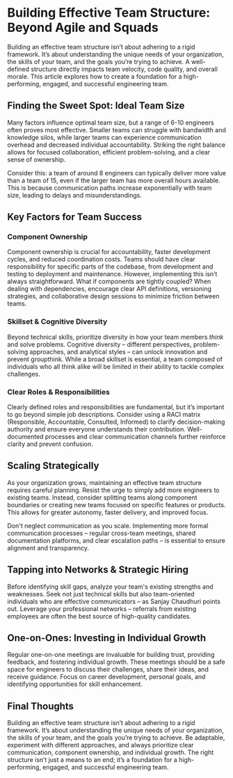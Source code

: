 # Building Effective Team Structure: Beyond Agile and Squads

Building an effective team structure isn’t about adhering to a rigid framework. It’s about understanding the unique needs of your organization, the skills of your team, and the goals you’re trying to achieve. A well-defined structure directly impacts team velocity, code quality, and overall morale. This article explores how to create a foundation for a high-performing, engaged, and successful engineering team.

## Finding the Sweet Spot: Ideal Team Size

Many factors influence optimal team size, but a range of 6-10 engineers often proves most effective. Smaller teams can struggle with bandwidth and knowledge silos, while larger teams can experience communication overhead and decreased individual accountability. Striking the right balance allows for focused collaboration, efficient problem-solving, and a clear sense of ownership. 

Consider this: a team of around 8 engineers can typically deliver more value than a team of 15, even if the larger team has more overall hours available. This is because communication paths increase exponentially with team size, leading to delays and misunderstandings. 

## Key Factors for Team Success

### Component Ownership

Component ownership is crucial for accountability, faster development cycles, and reduced coordination costs. Teams should have clear responsibility for specific parts of the codebase, from development and testing to deployment and maintenance.  However, implementing this isn’t always straightforward.  What if components are tightly coupled? When dealing with dependencies, encourage clear API definitions, versioning strategies, and collaborative design sessions to minimize friction between teams.

### Skillset & Cognitive Diversity

Beyond technical skills, prioritize diversity in how your team members *think* and solve problems. Cognitive diversity – different perspectives, problem-solving approaches, and analytical styles – can unlock innovation and prevent groupthink. While a broad skillset is essential, a team composed of individuals who all think alike will be limited in their ability to tackle complex challenges.

### Clear Roles & Responsibilities

Clearly defined roles and responsibilities are fundamental, but it’s important to go beyond simple job descriptions. Consider using a RACI matrix (Responsible, Accountable, Consulted, Informed) to clarify decision-making authority and ensure everyone understands their contribution.  Well-documented processes and clear communication channels further reinforce clarity and prevent confusion.

## Scaling Strategically

As your organization grows, maintaining an effective team structure requires careful planning. Resist the urge to simply add more engineers to existing teams. Instead, consider splitting teams along component boundaries or creating new teams focused on specific features or products. This allows for greater autonomy, faster delivery, and improved focus.

Don't neglect communication as you scale. Implementing more formal communication processes – regular cross-team meetings, shared documentation platforms, and clear escalation paths – is essential to ensure alignment and transparency.

## Tapping into Networks & Strategic Hiring

Before identifying skill gaps, analyze your team's existing strengths and weaknesses. Seek not just technical skills but also team-oriented individuals who are effective communicators – as Sanjay Chaudhuri points out. Leverage your professional networks – referrals from existing employees are often the best source of high-quality candidates.

## One-on-Ones: Investing in Individual Growth

Regular one-on-one meetings are invaluable for building trust, providing feedback, and fostering individual growth. These meetings should be a safe space for engineers to discuss their challenges, share their ideas, and receive guidance.  Focus on career development, personal goals, and identifying opportunities for skill enhancement. 

## Final Thoughts

Building an effective team structure isn’t about adhering to a rigid framework. It’s about understanding the unique needs of your organization, the skills of your team, and the goals you’re trying to achieve. Be adaptable, experiment with different approaches, and always prioritize clear communication, component ownership, and individual growth. The right structure isn’t just a means to an end; it’s a foundation for a high-performing, engaged, and successful engineering team.